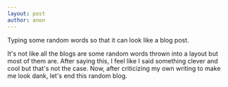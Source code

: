 ```yaml
---
layout: post
author: anon
---
```


Typing some random words so that it can look like a blog post.

It's not like all the blogs are some
random words thrown into a layout but most of them are. After saying this, I feel like I said
something clever and cool but that's not the case. Now, after criticizing my own writing to make me
look dank, let's end this random blog.
